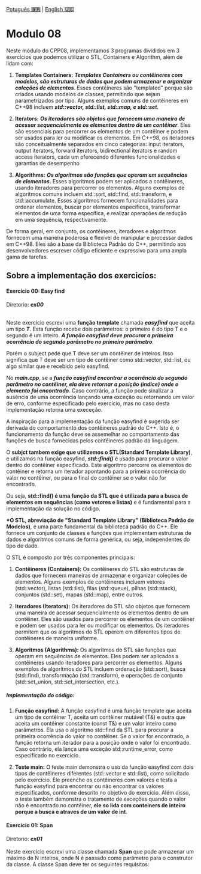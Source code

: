 <a href="" target="_blank">Potuguês **🇧🇷**</a> | <a href="./README_en.md" target="_blank">English **🇺🇸**</a>

# Modulo 08
Neste módulo do CPP08, implementamos 3 programas divididos em 3 exercícios que podemos utilizar o STL, Containers e Algorithm, além de lidam com:

1. **Templates Containers:**
_**Templates Containers ou contêineres com modelos, são estruturas de dados que podem armazenar e organizar coleções de elementos**_. Esses contêineres são "templated" porque são criados usando modelos de classes, permitindo que sejam parametrizados por tipo. Alguns exemplos comuns de contêineres em C++98 incluem _**std::vector, std::list, std::map, e std::set**_.

2. **Iterators:**
_**Os iteradores são objetos que fornecem uma maneira de acessar sequencialmente os elementos dentro de um contêiner**_. Eles são essenciais para percorrer os elementos de um contêiner e podem ser usados para ler ou modificar os elementos. Em C++98, os iteradores são conceitualmente separados em cinco categorias: input iterators, output iterators, forward iterators, bidirectional iterators e random access iterators, cada um oferecendo diferentes funcionalidades e garantias de desempenho

3. **Algorithms:**
_**Os algoritmos são funções que operam em sequências de elementos**_. Esses algoritmos podem ser aplicados a contêineres, usando iteradores para percorrer os elementos. Alguns exemplos de algoritmos comuns incluem std::sort, std::find, std::transform, e std::accumulate. Esses algoritmos fornecem funcionalidades para ordenar elementos, buscar por elementos específicos, transformar elementos de uma forma específica, e realizar operações de redução em uma sequência, respectivamente.

De forma geral, em conjunto, os contêineres, iteradores e algoritmos fornecem uma maneira poderosa e flexível de manipular e processar dados em C++98. Eles são a base da Biblioteca Padrão do C++, permitindo aos desenvolvedores escrever código eficiente e expressivo para uma ampla gama de tarefas.

## Sobre a implementação dos exercicíos:

#### Exercício 00: Easy find
Diretorio: _**ex00**_</br></br>

Neste exercício escrevi uma **função template** chamada _**easyfind**_ que aceita um tipo _**T**_. Esta função recebe dois parâmetros: o primeiro é do tipo T e o segundo é um inteiro. _**A função easyfind deve procurar a primeira ocorrência do segundo parâmetro no primeiro parâmetro**_.

Porém o subject pede que T deve ser um contêiner de inteiros. Isso significa que T deve ser um tipo de contêiner como std::vector<int>, std::list<int>, ou algo similar que e recebido pelo easyfind.

No _**main.cpp**_, se a _**função easyfind encontrar a ocorrência do segundo parâmetro no contêiner, ela deve retornar a posição (índice) onde o elemento foi encontrado**_. Caso contrário, a função pode sinalizar a ausência de uma ocorrência lançando uma exceção ou retornando um valor de erro, conforme especificado pelo exercício, mas no caso desta implementação retorna uma execeção.

A inspiração para a implementação da função easyfind é sugerida ser derivada do comportamento dos contêineres padrão do C++. Isto é, o funcionamento da função deve se assemelhar ao comportamento das funções de busca fornecidas pelos contêineres padrão da linguagem.

O **subjct tambem exige que utilizemos o STL(Standard Template Library)**, e utilizamos na função easyfind, _**std::find()**_ é usado para procurar o valor dentro do contêiner especificado. Este algoritmo percorre os elementos do contêiner e retorna um iterador apontando para a primeira ocorrência do valor no contêiner, ou para o final do contêiner se o valor não for encontrado. 

Ou seja, **std::find() é uma função da STL que é utilizada para a busca de elementos em sequências (como vetores e listas)** e é fundamental para a implementação da solução no código.

<b>*O STL, abreviação de "Standard Template Library" (Biblioteca Padrão de Modelos)</b>, é uma parte fundamental da biblioteca padrão do C++. Ele fornece um conjunto de classes e funções que implementam estruturas de dados e algoritmos comuns de forma genérica, ou seja, independentes do tipo de dado.

O STL é composto por três componentes principais:

1. **Contêineres (Containers):** Os contêineres do STL são estruturas de dados que fornecem maneiras de armazenar e organizar coleções de elementos. Alguns exemplos de contêineres incluem vetores (std::vector), listas (std::list), filas (std::queue), pilhas (std::stack), conjuntos (std::set), mapas (std::map), entre outros.

2. **Iteradores (Iterators):** Os iteradores do STL são objetos que fornecem uma maneira de acessar sequencialmente os elementos dentro de um contêiner. Eles são usados para percorrer os elementos de um contêiner e podem ser usados para ler ou modificar os elementos. Os iteradores permitem que os algoritmos do STL operem em diferentes tipos de contêineres de maneira uniforme.

3. **Algoritmos (Algorithms):** Os algoritmos do STL são funções que operam em sequências de elementos. Eles podem ser aplicados a contêineres usando iteradores para percorrer os elementos. Alguns exemplos de algoritmos do STL incluem ordenação (std::sort), busca (std::find), transformação (std::transform), e operações de conjunto (std::set_union, std::set_intersection, etc.).

##### Implementação do código:
1. **Função easyfind:** A função easyfind é uma função template que aceita um tipo de contêiner T, aceita um contêiner mutável (T&) e outra que aceita um contêiner constante (const T&) e um valor inteiro como parâmetros. Ela usa o algoritmo std::find da STL para procurar a primeira ocorrência do valor no contêiner. Se o valor for encontrado, a função retorna um iterador para a posição onde o valor foi encontrado. Caso contrário, ela lança uma exceção std::runtime_error, como especificado no exercício.

2. **Teste main:** O teste main demonstra o uso da função easyfind com dois tipos de contêineres diferentes (std::vector e std::list), como solicitado pelo exercício. Ele preenche os contêineres com valores e testa a função easyfind para encontrar ou não encontrar os valores especificados, conforme descrito no objetivo do exercício. Além disso, o teste também demonstra o tratamento de exceções quando o valor não é encontrado no contêiner, **ele so lida com conteiners de inteiro porque a busca e atraves de um valor de int**.

#### Exercício 01: Span
Diretorio: _**ex01**_</br></br>
Neste exercício escrevi uma classe chamada **Span** que pode armazenar um máximo de N inteiros, onde N é passado como parâmetro para o construtor da classe. A classe Span deve ter os seguintes requisitos:
